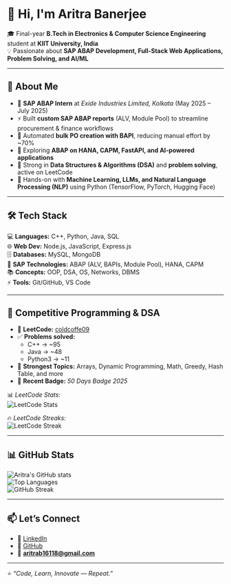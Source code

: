 # 👋 Hi, I'm Aritra Banerjee  

🎓 Final-year **B.Tech in Electronics & Computer Science Engineering** student at **KIIT University, India**  
💡 Passionate about **SAP ABAP Development, Full-Stack Web Applications, Problem Solving, and AI/ML**  

---

## 🚀 About Me  
- 🔭 **SAP ABAP Intern** at *Exide Industries Limited, Kolkata* (May 2025 – July 2025)  
- ⚡ Built **custom SAP ABAP reports** (ALV, Module Pool) to streamline procurement & finance workflows  
- 🤖 Automated **bulk PO creation with BAPI**, reducing manual effort by ~70%  
- 🌱 Exploring **ABAP on HANA, CAPM, FastAPI, and AI-powered applications**  
- 🧠 Strong in **Data Structures & Algorithms (DSA)** and **problem solving**, active on LeetCode  
- 🤖 Hands-on with **Machine Learning, LLMs, and Natural Language Processing (NLP)** using Python (TensorFlow, PyTorch, Hugging Face)  

---

## 🛠️ Tech Stack  
💻 **Languages:** C++, Python, Java, SQL  
🌐 **Web Dev:** Node.js, JavaScript, Express.js  
🗄️ **Databases:** MySQL, MongoDB  
🔧 **SAP Technologies:** ABAP (ALV, BAPIs, Module Pool), HANA, CAPM  
📚 **Concepts:** OOP, DSA, OS, Networks, DBMS  
⚡ **Tools:** Git/GitHub, VS Code  

---

## 🧮 Competitive Programming & DSA  
- 👤 **LeetCode:** [coldcoffe09](https://leetcode.com/u/coldcoffe09/)  
- ✅ **Problems solved:**  
  - C++ → ~95  
  - Java → ~48  
  - Python3 → ~11  
- 🧩 **Strongest Topics:** Arrays, Dynamic Programming, Math, Greedy, Hash Table, and more  
- 🏅 **Recent Badge:** *50 Days Badge 2025*  

📊 *LeetCode Stats:*  
![LeetCode Stats](https://leetcard.jacoblin.cool/coldcoffe09?theme=dark&font=Karma&ext=heatmap)  

🔥 *LeetCode Streaks:*  
![LeetCode Streak](https://leetcard.jacoblin.cool/coldcoffe09?theme=dark&font=Karma&ext=contest)


---

## 📊 GitHub Stats  
![Aritra's GitHub stats](https://github-readme-stats.vercel.app/api?username=AritraBanerjee-09&show_icons=true&theme=radical)  
![Top Languages](https://github-readme-stats.vercel.app/api/top-langs/?username=AritraBanerjee-09&layout=compact&theme=radical)  
![GitHub Streak](https://streak-stats.demolab.com?user=AritraBanerjee-09&theme=radical&border_radius=10)  

---

## 📫 Let’s Connect  
- 💼 [LinkedIn](https://www.linkedin.com/in/aritra-banerjee-/)  
- 🐙 [GitHub](https://github.com/AritraBanerjee-09)  
- 📧 **aritrab16118@gmail.com**  

---

⭐ *“Code, Learn, Innovate — Repeat.”*  
